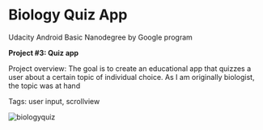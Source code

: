 # Biology Quiz App
Udacity Android Basic Nanodegree by Google program

**Project #3: Quiz app**

Project overview: The goal is to create an educational app that quizzes a user about a certain topic of individual choice. As I am originally biologist, the topic was at hand

Tags: user input, scrollview

![biologyquiz](https://user-images.githubusercontent.com/23049871/33429972-105866ca-d5cf-11e7-9b1b-72e099b45896.gif)
